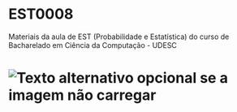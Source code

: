 # EST0008
Materiais da aula de EST (Probabilidade e Estatística) do curso de Bacharelado em Ciência da Computação - UDESC

# ![Texto alternativo opcional se a imagem não carregar](https://www.crumplab.com/statistics/gifs/normalMovingMean-1.gif)
